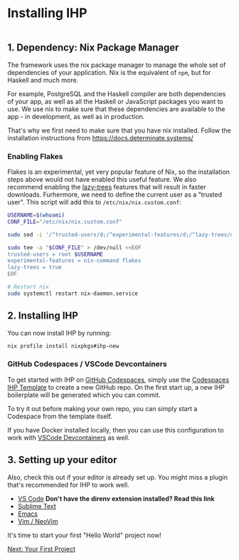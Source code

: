# Installing IHP

```toc

```

## 1. Dependency: Nix Package Manager

The framework uses the nix package manager to manage the whole set of dependencies of your application. Nix is the equivalent of `npm`, but for Haskell and much more.

For example, PostgreSQL and the Haskell compiler are both dependencies of your app, as well as all the Haskell or JavaScript packages you want to use. We use nix to make sure that these dependencies are available to the app - in development, as well as in production.

That's why we first need to make sure that you have nix installed. Follow the installation instructions from https://docs.determinate.systems/

### Enabling Flakes

Flakes is an experimental, yet very popular feature of Nix, so the installation steps above would not have enabled this useful feature.
We also recommend enabling the [lazy-trees](https://determinate.systems/posts/changelog-determinate-nix-352/) features that will result in faster downloads.
Furhermore, we need to define the current user as a "trusted user". This script will add this to `/etc/nix/nix.custom.conf`:

```bash
USERNAME=$(whoami)
CONF_FILE="/etc/nix/nix.custom.conf"

sudo sed -i '/^trusted-users/d;/^experimental-features/d;/^lazy-trees/d' "$CONF_FILE"

sudo tee -a "$CONF_FILE" > /dev/null <<EOF
trusted-users = root $USERNAME
experimental-features = nix-command flakes
lazy-trees = true
EOF

# Restart nix
sudo systemctl restart nix-daemon.service
```

## 2. Installing IHP

You can now install IHP by running:

```bash
nix profile install nixpkgs#ihp-new
```

### GitHub Codespaces / VSCode Devcontainers

To get started with IHP on [GitHub Codespaces](https://docs.github.com/en/codespaces/getting-started/quickstart), simply use the [Codespaces IHP Template](https://github.com/rvarun11/codespaces-ihp) to create a new GitHub repo. On the first start up, a new IHP boilerplate will be generated which you can commit.

To try it out before making your own repo, you can simply start a Codespace from the template itself.

If you have Docker installed locally, then you can use this configuration to work with [VSCode Devcontainers](https://code.visualstudio.com/docs/devcontainers/containers) as well.

## 3. Setting up your editor

Also, check this out if your editor is already set up. You might miss a plugin that's recommended for IHP to work well.

-   [VS Code](https://ihp.digitallyinduced.com/Guide/editors.html#using-ihp-with-visual-studio-code-vscode) **Don't have the direnv extension installed? Read this link**
-   [Sublime Text](https://ihp.digitallyinduced.com/Guide/editors.html#using-ihp-with-sublime-text)
-   [Emacs](https://ihp.digitallyinduced.com/Guide/editors.html#using-ihp-with-emacs)
-   [Vim / NeoVim](https://ihp.digitallyinduced.com/Guide/editors.html#using-ihp-with-vim-neovim)

It's time to start your first "Hello World" project now!

[Next: Your First Project](https://ihp.digitallyinduced.com/Guide/your-first-project.html)
